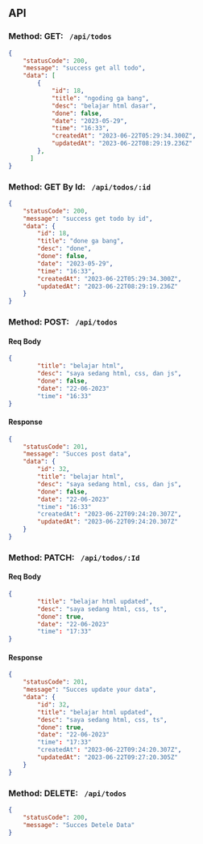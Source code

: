 ## API

### Method: GET: ` /api/todos`

```Json
{
    "statusCode": 200,
    "message": "success get all todo",
    "data": [
        {
            "id": 18,
            "title": "ngoding ga bang",
            "desc": "belajar html dasar",
            "done": false,
            "date": "2023-05-29",
            "time": "16:33",
            "createdAt": "2023-06-22T05:29:34.300Z",
            "updatedAt": "2023-06-22T08:29:19.236Z"
        },
      ]
}
```

### Method: GET By Id: ` /api/todos/:id`

```Json
{
    "statusCode": 200,
    "message": "success get todo by id",
    "data": {
        "id": 18,
        "title": "done ga bang",
        "desc": "done",
        "done": false,
        "date": "2023-05-29",
        "time": "16:33",
        "createdAt": "2023-06-22T05:29:34.300Z",
        "updatedAt": "2023-06-22T08:29:19.236Z"
    }
}
```

### Method: POST: ` /api/todos`

#### Req Body

```Json
{
        "title": "belajar html",
        "desc": "saya sedang html, css, dan js",
        "done": false,
        "date": "22-06-2023"
        "time": "16:33"
}
```

#### Response

```Json
{
    "statusCode": 201,
    "message": "Succes post data",
    "data": {
        "id": 32,
        "title": "belajar html",
        "desc": "saya sedang html, css, dan js",
        "done": false,
        "date": "22-06-2023"
        "time": "16:33"
        "createdAt": "2023-06-22T09:24:20.307Z",
        "updatedAt": "2023-06-22T09:24:20.307Z"
    }
}
```

### Method: PATCH: ` /api/todos/:Id`

#### Req Body

```Json
{
        "title": "belajar html updated",
        "desc": "saya sedang html, css, ts",
        "done": true,
        "date": "22-06-2023"
        "time": "17:33"
}
```

#### Response

```Json
{
    "statusCode": 201,
    "message": "Succes update your data",
    "data": {
        "id": 32,
        "title": "belajar html updated",
        "desc": "saya sedang html, css, ts",
        "done": true,
        "date": "22-06-2023"
        "time": "17:33"
        "createdAt": "2023-06-22T09:24:20.307Z",
        "updatedAt": "2023-06-22T09:27:20.305Z"
    }
}
```

### Method: DELETE: ` /api/todos`

```Json
{
    "statusCode": 200,
    "message": "Succes Detele Data"
}
```

